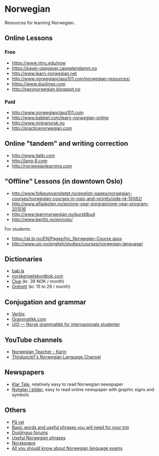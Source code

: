 # Norwegian

Resources for learning Norwegian.

## Online Lessons

### Free

* https://www.ntnu.edu/now
* https://pavei-oppgaver.cappelendamm.no
* http://www.learn-norwegian.net
* http://www.norwegianclass101.com/norwegian-resources/
* https://www.duolingo.com
* http://easynorwegian.blogspot.no

### Paid

* http://www.norwegianclass101.com
* http://www.babbel.com/learn-norwegian-online
* http://www.migranorsk.no
* http://practicenorwegian.com

## Online "tandem" and writing correction

* http://www.italki.com
* http://lang-8.com
* http://norwegianlearning.com

## "Offline" Lessons (in downtown Oslo)

* http://www.folkeuniversitetet.no/english-pages/norwegian-courses/norwegian-courses-in-oslo-and-vicinity/side-id-10082/
* http://www.alfaskolen.no/en/one-year-program/one-year-program-201516
* http://www.learnnorwegian.no/kurstilbud
* http://www.berlitz.no/en/oslo/

For students:

* https://at.bi.no/EN/Pages/Inc_Norwegian-Course.aspx
* http://www.uio.no/english/studies/courses/norwegian-language/

## Dictionaries

* [bab.la](http://en.bab.la/dictionary/norwegian-english/)
* [norskengelskordbok.com](http://www.norskengelskordbok.com/en/dictionary-norwegian-english)
* [Clue](https://clue-online.no) (kr. 39 NOK / month)
* [Ordnett](http://www.ordnett.no) (kr. 15 to 29 / month)

## Conjugation and grammar

* [Verbix](http://www.verbix.com/languages/norwegian.shtml)
* [Grammatikk.com](http://grammatikk.com)
* [UiO — Norsk grammatikk for internasjonale studenter](http://www3.hf.uio.no/iln/studier/evu/norskkurs/igin/)

## YouTube channels

* [Norwegian Teacher - Karin](https://www.youtube.com/channel/UC-kvsbMKDTLfbdzmgGQ7rNQ)
* [Thirduncle1's Norwegian Language Channel](https://www.youtube.com/channel/UC86CARPxmrdksY-kzjX3EUg)

## Newspapers

* [Klar Tale](http://www.klartale.no), relatively easy to read Norwegian newspaper
* [Nyheter i bilder](http://www.nyheteribilder.no), easy to read online newspaper with graphic signs and symbols

## Others

* [På vei](https://pavei.cappelendamm.no/)
* [Basic words and useful phrases you will need for your trip](http://www.loecsen.com/travel/0-en-67-2-51-free-lessons-norwegian.html)
* [Duolinguo forums](https://www.duolingo.com/topic/914)
* [Useful Norwegian phrases](http://www.omniglot.com/language/phrases/norwegian.php)
* [Norskprøve](http://www.vox.no/norskprove/)
* [All you should know about Norwegian language exams](http://norwaytoday.info/education_view.php?id=127990)

